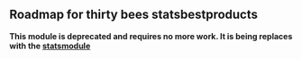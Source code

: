 ## Roadmap for thirty bees statsbestproducts

**This module is deprecated and requires no more work. It is being replaces with the [statsmodule](https://github.com/thirtybees/statsmodule)**